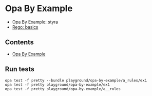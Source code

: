 # Opa By Example

- [Opa By Example: styra](https://academy.styra.com/courses/take/opa-by-example/texts/38178818-hands-on-exercise-1-warm-up)
- [Rego: basics](https://www.openpolicyagent.org/docs/latest/policy-language/)

<!-- START doctoc generated TOC please keep comment here to allow auto update -->
<!-- DON'T EDIT THIS SECTION, INSTEAD RE-RUN doctoc TO UPDATE -->
## Contents

- [Opa By Example](#opa-by-example)

<!-- END doctoc generated TOC please keep comment here to allow auto update -->


## Run tests

```
opa test -f pretty --bundle playground/opa-by-example/a_rules/ex1
opa test -f pretty playground/opa-by-example/ex1
opa test -f pretty playground/opa-by-example/a__rules
```
